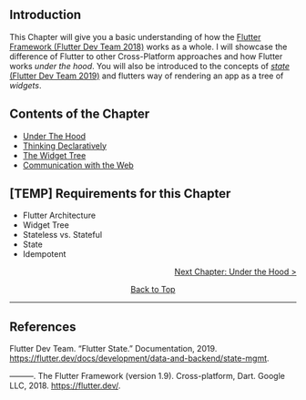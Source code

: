 ## Introduction
This Chapter will give you a basic understanding of how the [Flutter Framework (Flutter Dev Team 2018)](https://flutter.dev/) works as a whole. I will showcase the difference of Flutter to other Cross-Platform approaches and how Flutter works _under the hood_. You will also be introduced to the concepts of [_state_ (Flutter Dev Team 2019)](https://flutter.dev/docs/development/data-and-backend/state-mgmt) and flutters way of rendering an app as a tree of _widgets_.
  
## Contents of the Chapter
* [Under The Hood](https://github.com/Fasust/flutter-guide/wiki/110-Under-the-Hood)
* [Thinking Declaratively](https://github.com/Fasust/flutter-guide/wiki/120-Thinking-Declaratively)
* [The Widget Tree](https://github.com/Fasust/flutter-guide/wiki/130-The-Widget-Tree)
* [Communication with the Web](https://github.com/Fasust/flutter-guide/wiki/140-Communication-with-the-Web)

## [TEMP] Requirements for this Chapter
- Flutter Architecture
- Widget Tree
- Stateless vs. Stateful
- State
- Idempotent

<p align="right"><a href="https://github.com/Fasust/flutter-guide/wiki/110-Under-the-Hood">Next Chapter: Under the Hood ></a></p>
<p align="center"><a href="#">Back to Top</a></center></p>

---
## References 
Flutter Dev Team. “Flutter State.” Documentation, 2019. https://flutter.dev/docs/development/data-and-backend/state-mgmt.

———. The Flutter Framework (version 1.9). Cross-platform, Dart. Google LLC, 2018. https://flutter.dev/.
